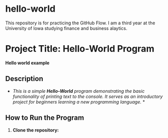 # hello-world
This repository is for practicing the GitHub Flow.
I am a third year at the University of Iowa studying finance and business alaytics.
# **Project Title: Hello-World Program**
**Hello world example**
## **Description**
* *This is a simple **Hello-World** program demonstrating the basic functionality of printing text to the console. It serves as an introductory project for beginners learning a new programming language.* *

## **How to Run the Program**

1. **Clone the repository:**
   ```bash
